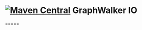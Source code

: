 [![Maven Central](https://maven-badges.herokuapp.com/maven-central/org.graphwalker/graphwalker-io/badge.svg)](https://maven-badges.herokuapp.com/maven-central/org.graphwalker/graphwalker-io)
GraphWalker IO
===================

=====
